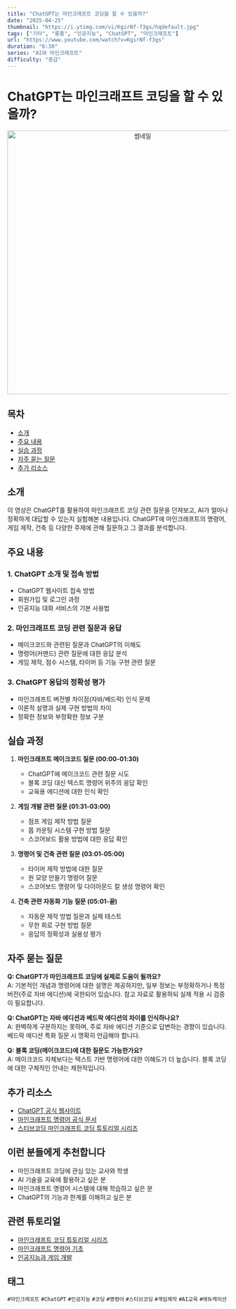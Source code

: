 ```yaml
---
title: "ChatGPT는 마인크래프트 코딩을 할 수 있을까?"
date: "2025-04-25"
thumbnail: "https://i.ytimg.com/vi/KgirNf-f3gs/hqdefault.jpg"
tags: ["기타", "롱폼", "인공지능", "ChatGPT", "마인크래프트"]
url: "https://www.youtube.com/watch?v=KgirNf-f3gs"
duration: "6:30"
series: "AI와 마인크래프트"
difficulty: "중급"
---
```


# ChatGPT는 마인크래프트 코딩을 할 수 있을까?

<div align="center">
  <img src="https://i.ytimg.com/vi/KgirNf-f3gs/hqdefault.jpg" alt="썸네일" width="600"/>
</div>

## 목차
- [소개](#소개)
- [주요 내용](#주요-내용)
- [실습 과정](#실습-과정)
- [자주 묻는 질문](#자주-묻는-질문)
- [추가 리소스](#추가-리소스)

## 소개

이 영상은 ChatGPT를 활용하여 마인크래프트 코딩 관련 질문을 던져보고, AI가 얼마나 정확하게 대답할 수 있는지 실험해본 내용입니다. ChatGPT에 마인크래프트의 명령어, 게임 제작, 건축 등 다양한 주제에 관해 질문하고 그 결과를 분석합니다.

## 주요 내용

### 1. ChatGPT 소개 및 접속 방법
- ChatGPT 웹사이트 접속 방법
- 회원가입 및 로그인 과정
- 인공지능 대화 서비스의 기본 사용법

### 2. 마인크래프트 코딩 관련 질문과 응답
- 메이크코드와 관련된 질문과 ChatGPT의 이해도
- 명령어(커맨드) 관련 질문에 대한 응답 분석
- 게임 제작, 점수 시스템, 타이머 등 기능 구현 관련 질문

### 3. ChatGPT 응답의 정확성 평가
- 마인크래프트 버전별 차이점(자바/베드락) 인식 문제
- 이론적 설명과 실제 구현 방법의 차이
- 정확한 정보와 부정확한 정보 구분

## 실습 과정

1. **마인크래프트 메이크코드 질문 (00:00-01:30)**
   - ChatGPT에 메이크코드 관련 질문 시도
   - 블록 코딩 대신 텍스트 명령어 위주의 응답 확인
   - 교육용 에디션에 대한 인식 확인

2. **게임 개발 관련 질문 (01:31-03:00)**
   - 점프 게임 제작 방법 질문
   - 몹 카운팅 시스템 구현 방법 질문
   - 스코어보드 활용 방법에 대한 응답 확인

3. **명령어 및 건축 관련 질문 (03:01-05:00)**
   - 타이머 제작 방법에 대한 질문
   - 원 모양 만들기 명령어 질문
   - 스코어보드 명령어 및 다이아몬드 칼 생성 명령어 확인

4. **건축 관련 자동화 기능 질문 (05:01-끝)**
   - 자동문 제작 방법 질문과 실제 테스트
   - 무한 회로 구현 방법 질문
   - 응답의 정확성과 실용성 평가

## 자주 묻는 질문

**Q: ChatGPT가 마인크래프트 코딩에 실제로 도움이 될까요?**  
A: 기본적인 개념과 명령어에 대한 설명은 제공하지만, 일부 정보는 부정확하거나 특정 버전(주로 자바 에디션)에 국한되어 있습니다. 참고 자료로 활용하되 실제 적용 시 검증이 필요합니다.

**Q: ChatGPT는 자바 에디션과 베드락 에디션의 차이를 인식하나요?**  
A: 완벽하게 구분하지는 못하며, 주로 자바 에디션 기준으로 답변하는 경향이 있습니다. 베드락 에디션 특화 질문 시 명확히 언급해야 합니다.

**Q: 블록 코딩(메이크코드)에 대한 질문도 가능한가요?**  
A: 메이크코드 자체보다는 텍스트 기반 명령어에 대한 이해도가 더 높습니다. 블록 코딩에 대한 구체적인 안내는 제한적입니다.

## 추가 리소스

- [ChatGPT 공식 웹사이트](https://openai.com/)
- [마인크래프트 명령어 공식 문서](https://minecraft.fandom.com/wiki/Commands)
- [스티브코딩 마인크래프트 코딩 튜토리얼 시리즈](링크)

## 이런 분들에게 추천합니다
- 마인크래프트 코딩에 관심 있는 교사와 학생
- AI 기술을 교육에 활용하고 싶은 분
- 마인크래프트 명령어 시스템에 대해 학습하고 싶은 분
- ChatGPT의 기능과 한계를 이해하고 싶은 분

## 관련 튜토리얼
- [마인크래프트 코딩 튜토리얼 시리즈](링크)
- [마인크래프트 명령어 기초](링크)
- [인공지능과 게임 개발](링크)

## 태그
`#마인크래프트` `#ChatGPT` `#인공지능` `#코딩` `#명령어` `#스티브코딩` `#게임제작` `#AI교육` `#에듀케이션`
